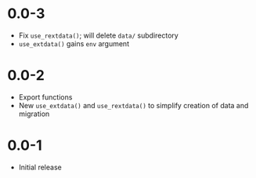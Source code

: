 0.0-3
=====

- Fix `use_rextdata()`; will delete `data/` subdirectory
- `use_extdata()` gains `env` argument

0.0-2
=====

- Export functions
- New `use_extdata()` and `use_rextdata()` to simplify creation of data and migration

0.0-1
=====

- Initial release
